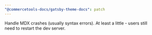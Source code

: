 ```yaml
---
"@commercetools-docs/gatsby-theme-docs": patch
---
```


Handle MDX crashes (usually syntax errors). 
At least a little - users still need to restart the dev server.
